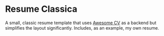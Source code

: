 # Resume Classica
A small, classic resume template that uses
[Awesome CV][awesome-cv] as a backend but simplifies the layout significantly. Includes, as an example, my own resume.

[awesome-cv]: https://github.com/posquit0/Awesome-CV
